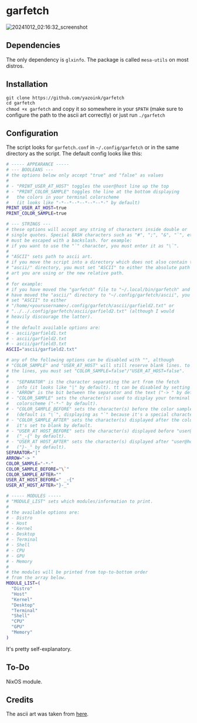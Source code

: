 # garfetch
![20241012_02:16:32_screenshot](https://github.com/user-attachments/assets/96df7f36-8bf5-46d3-b1c2-0dd28931e004)

## Dependencies
The only dependency is `glxinfo`. The package is called `mesa-utils` on most distros.

## Installation
`git clone https://github.com/yazoink/garfetch`     
`cd garfetch`     
`chmod +x garfetch` and copy it so somewhere in your `$PATH` (make sure to configure the path to the ascii art correctly) or just run `./garfetch`     

## Configuration
The script looks for `garfetch.conf` in `~/.config/garfetch` or in the same directory as the script.
The default config looks like this:
```bash
# ----- APPEARANCE -----
# --- BOOLEANS ---
# the options below only accept "true" and "false" as values
#
# - "PRINT_USER_AT_HOST" toggles the user@host line up the top
# - "PRINT_COLOR_SAMPLE" toggles the line at the bottom displaying
#   the colors in your terminal colorscheme
#   (it looks like "-*--*--*--*--*--*-" by default)
PRINT_USER_AT_HOST=true
PRINT_COLOR_SAMPLE=true

# --- STRINGS ---
# these options will accept any string of characters inside double or
# single quotes. Special BASH characters such as "#", ";", "&", "`", etc
# must be escaped with a backslash. for example:
# if you want to use the "`" character, you must enter it as "\`".
#
# "ASCII" sets path to ascii art.
# if you move the script into a directory which does not also contain the
# "ascii/" directory, you must set "ASCII" to either the absolute path to the
# art you are using or the new relative path.
#
# for example:
# if you have moved the "garfetch" file to "~/.local/bin/garfetch" and you
# have moved the "ascii/" directory to "~/.config/garfetch/ascii", you can
# set "ASCII" to either
# "/home/<yourusername>/.config/garfetch/ascii/garfield2.txt" or
# "../../.config/garfetch/ascii/garfield2.txt" (although I would
# heavily discourage the latter).
#
# the default available options are:
# - ascii/garfield1.txt
# - ascii/garfield2.txt
# - ascii/garfield3.txt
ASCII="ascii/garfield2.txt"

# any of the following options can be disabled with "", although
# "COLOR_SAMPLE" and "USER_AT_HOST" will still reserve blank lines. to disable
# the lines, you must set "COLOR_SAMPLE=false"/"USER_AT_HOST=false".
#
# - "SEPARATOR" is the character separating the art from the fetch
#   info (it looks like "|" by default). tt can be disabled by setting it to "".
# - "ARROW" is the bit between the separator and the text ("-> " by default).
# - "COLOR_SAMPLE" sets the character(s) used to display your terminal
#   colorscheme ("-*-" by default).
# - "COLOR_SAMPLE_BEFORE" sets the character(s) before the color sample.
#   (default is "\`", displaying as "`" because it's a special character)
# - "COLOR_SAMPLE_AFTER" sets the character(s) displayed after the color sample.
#   it's set to blank by default.
# - "USER_AT HOST_BEFORE" sets the character(s) displayed before "user@host"
#   ("_-{" by default).
# - "USER_AT HOST_AFTER" sets the character(s) displayed after "user@host"
#   ("}-_" by default).
SEPARATOR="|"
ARROW="-> "
COLOR_SAMPLE="-*-"
COLOR_SAMPLE_BEFORE="\`"
COLOR_SAMPLE_AFTER=""
USER_AT_HOST_BEFORE=" _-{"
USER_AT_HOST_AFTER="}-_"

# ----- MODULES -----
# "MODULE_LIST" sets which modules/information to print.
#
# the available options are:
# - Distro
# - Host
# - Kernel
# - Desktop
# - Terminal
# - Shell
# - CPU
# - GPU
# - Memory
#
# the modules will be printed from top-to-bottom order
# from the array below.
MODULE_LIST=(
  "Distro"
  "Host"
  "Kernel"
  "Desktop"
  "Terminal"
  "Shell"
  "CPU"
  "GPU"
  "Memory"
)
```

It's pretty self-explanatory.

## To-Do
NixOS module.

## Credits
The ascii art was taken from [here](https://www.asciiart.eu/comics/garfield).
